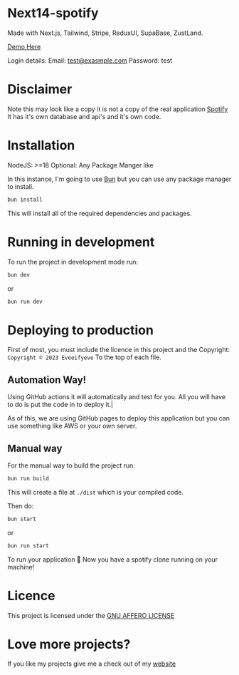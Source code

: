 # Next14-spotify

Made with Next.js, Tailwind, Stripe, ReduxUI, SupaBase, ZustLand.

[Demo Here](https://eveeifyeve-spotifyclone.vercel.app)

Login details: 
Email: test@exasmple.com
Password: test


# Disclaimer

Note this may look like a copy it is not a copy of the real application [Spotify](https://spotify.com/) It has it's own database and api's and it's own code.

# Installation

NodeJS: >=18
Optional: Any Package Manger like

In this instance, I'm going to use [Bun](https://bun.sh) but you can use any package manager to install.

```bash
bun install
```

This will install all of the required dependencies and packages.

# Running in development

To run the project in development mode run:

```bash
bun dev
```

or

```bash
bun run dev
```

# Deploying to production

First of most, you must include the licence in this project and the Copyright: `Copyright © 2023 Eveeifyeve` To the top of each file.

## Automation Way!

Using GitHub actions it will automatically and test for you. All you will have to do is put the code in to deploy it.|

As of this, we are using GitHub pages to deploy this application but you can use something like AWS or your own server.

## Manual way

For the manual way to build the project run:

```bash
bun run build
```

This will create a file at `./dist` which is your compiled code.

Then do:

```bash
bun start
```

or

```bash
bun run start
```

To run your application 🎉 Now you have a spotify clone running on your machine!

# Licence

This project is licensed under the [GNU AFFERO LICENSE](./LICENSE)

# Love more projects?

If you like my projects give me a check out of my [website](eveeifyeve.pages.dev)

